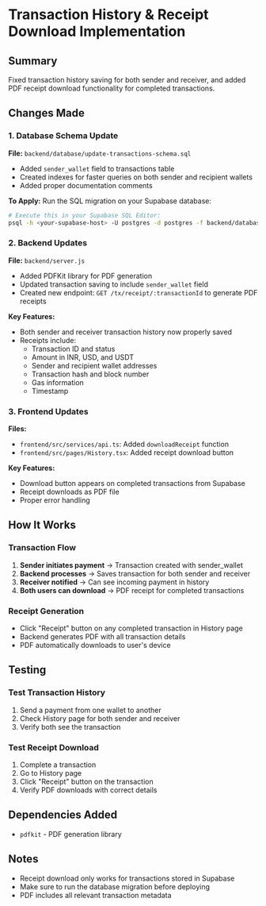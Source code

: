 # Transaction History & Receipt Download Implementation

## Summary
Fixed transaction history saving for both sender and receiver, and added PDF receipt download functionality for completed transactions.

## Changes Made

### 1. Database Schema Update
**File:** `backend/database/update-transactions-schema.sql`
- Added `sender_wallet` field to transactions table
- Created indexes for faster queries on both sender and recipient wallets
- Added proper documentation comments

**To Apply:**
Run the SQL migration on your Supabase database:
```bash
# Execute this in your Supabase SQL Editor:
psql -h <your-supabase-host> -U postgres -d postgres -f backend/database/update-transactions-schema.sql
```

### 2. Backend Updates
**File:** `backend/server.js`
- Added PDFKit library for PDF generation
- Updated transaction saving to include `sender_wallet` field
- Created new endpoint: `GET /tx/receipt/:transactionId` to generate PDF receipts

**Key Features:**
- Both sender and receiver transaction history now properly saved
- Receipts include:
  - Transaction ID and status
  - Amount in INR, USD, and USDT
  - Sender and recipient wallet addresses
  - Transaction hash and block number
  - Gas information
  - Timestamp

### 3. Frontend Updates
**Files:**
- `frontend/src/services/api.ts`: Added `downloadReceipt` function
- `frontend/src/pages/History.tsx`: Added receipt download button

**Key Features:**
- Download button appears on completed transactions from Supabase
- Receipt downloads as PDF file
- Proper error handling

## How It Works

### Transaction Flow
1. **Sender initiates payment** → Transaction created with sender_wallet
2. **Backend processes** → Saves transaction for both sender and receiver
3. **Receiver notified** → Can see incoming payment in history
4. **Both users can download** → PDF receipt for completed transactions

### Receipt Generation
- Click "Receipt" button on any completed transaction in History page
- Backend generates PDF with all transaction details
- PDF automatically downloads to user's device

## Testing

### Test Transaction History
1. Send a payment from one wallet to another
2. Check History page for both sender and receiver
3. Verify both see the transaction

### Test Receipt Download
1. Complete a transaction
2. Go to History page
3. Click "Receipt" button on the transaction
4. Verify PDF downloads with correct details

## Dependencies Added
- `pdfkit` - PDF generation library

## Notes
- Receipt download only works for transactions stored in Supabase
- Make sure to run the database migration before deploying
- PDF includes all relevant transaction metadata


